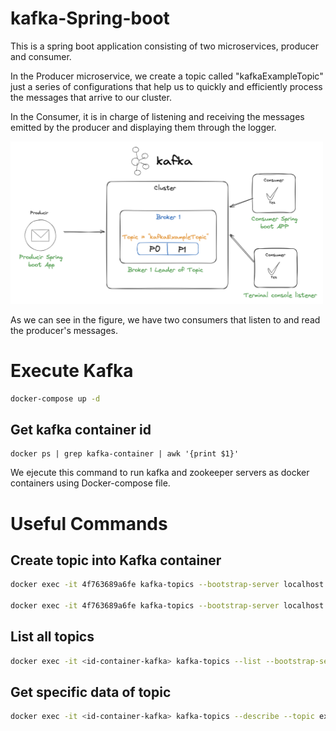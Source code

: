 # kafka-Spring-boot

This is a spring boot application consisting of two microservices, producer and consumer.

In the Producer microservice, we create a topic called "kafkaExampleTopic" just a series of configurations that help us to quickly and efficiently process the messages that arrive to our cluster.

In the Consumer, it is in charge of listening and receiving the messages emitted by the producer and displaying them through the logger.

<img src="./assets/kafka-app.png" alt="Kafka Spring boot APP" width="500" />

As we can see in the figure, we have two consumers that listen to and read the producer's messages.


# Execute Kafka
```bash
docker-compose up -d
```
## Get kafka container id
```
docker ps | grep kafka-container | awk '{print $1}'
```
We ejecute this command to run kafka and zookeeper servers as docker containers using Docker-compose file.



# Useful Commands

## Create topic into Kafka container
```bash
docker exec -it 4f763689a6fe kafka-topics --bootstrap-server localhost:9092 --create --topic example-topic --partitions 1 --replication-factor 1

docker exec -it 4f763689a6fe kafka-topics --bootstrap-server localhost:9092 --create --topic example-topic2 --partitions 1 --replication-factor 1
```

## List all topics
```bash
docker exec -it <id-container-kafka> kafka-topics --list --bootstrap-server localhost:9092
```

## Get specific data of topic
```bash
docker exec -it <id-container-kafka> kafka-topics --describe --topic example-topic --bootstrap-server localhost:9092
```